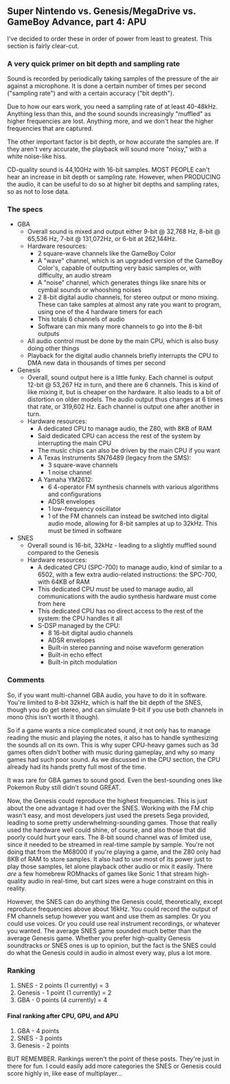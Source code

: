 ## Super Nintendo vs. Genesis/MegaDrive vs. GameBoy Advance, part 4: APU

I've decided to order these in order of power from least to greatest. This section is fairly clear-cut.


### A very quick primer on bit depth and sampling rate
Sound is recorded by periodically taking samples of the pressure of the air against a microphone. It is done a certain number of times per second ("sampling rate") and with a certain accuracy ("bit depth").

Due to how our ears work, you need a sampling rate of at least 40-48kHz. Anything less than this, and the sound sounds increasingly "muffled" as higher frequencies are lost. Anything more, and we don't hear the higher frequencies that are captured.

The other important factor is bit depth, or how accurate the samples are. If they aren't very accurate, the playback will sound more "noisy," with a white noise-like hiss.

CD-quality sound is 44,100Hz with 16-bit samples. MOST PEOPLE can't hear an increase in bit depth or sampling rate. However, when PRODUCING the audio, it can be useful to do so at higher bit depths and sampling rates, so as not to lose data.

### The specs
* GBA
  * Overall sound is mixed and output either 9-bit @ 32,768 Hz, 8-bit @ 65,536 Hz, 7-bit @ 131,072Hz, or 6-bit at 262,144Hz.
  * Hardware resources:
    * 2 square-wave channels like the GameBoy Color
    * A "wave" channel, which is an upgraded version of the GameBoy Color's, capable of outputting very basic samples or, with difficulty, an audio stream
    * A "noise" channel, which generates things like snare hits or cymbal sounds or whooshing noises
    * 2 8-bit digital audio channels, for stereo output or mono mixing. These can take samples at almost any rate you want to program, using one of the 4 hardware timers for each
    * This totals 6 channels of audio
    * Software can mix many more channels to go into the 8-bit outputs
  * All audio control must be done by the main CPU, which is also busy doing other things
  * Playback for the digital audio channels briefly interrupts the CPU to DMA new data in thousands of times per second
* Genesis
  * Overall, sound output here is a little funky. Each channel is output 12-bit @ 53,267 Hz in turn, and there are 6 channels. This is kind of like mixing it, but is cheaper on the hardware. It also leads to a bit of distortion on older models. The audio output thus changes at 6 times that rate, or 319,602 Hz. Each channel is output one after another in turn.
  * Hardware resources:
    * A dedicated CPU to manage audio, the Z80, with 8KB of RAM
    * Said dedicated CPU can access the rest of the system by interrupting the main CPU
    * The music chips can also be driven by the main CPU if you want
    * A Texas Instruments SN76489 (legacy from the SMS):
      * 3 square-wave channels
      * 1 noise channel
    * A Yamaha YM2612:
      * 6 4-operator FM synthesis channels with various algorithms and configurations
      * ADSR envelopes
      * 1 low-frequency oscillator
      * 1 of the FM channels can instead be switched into digital audio mode, allowing for 8-bit samples at up to 32kHz. This must be timed in software
* SNES
  * Overall sound is 16-bit, 32kHz - leading to a slightly muffled sound compared to the Genesis
  * Hardware resources:
    * A dedicated CPU (SPC-700) to manage audio, kind of similar to a 6502, with a few extra audio-related instructions: the SPC-700, with 64KB of RAM
    * This dedicated CPU *must* be used to manage audio, all communications with the audio synthesis hardware must come from here
    * This dedicated CPU has no direct access to the rest of the system: the CPU handles it all
    * S-DSP managed by the CPU:
      * 8 16-bit digital audio channels
      * ADSR envelopes
      * Built-in stereo panning and noise waveform generation
      * Built-in echo effect
      * Built-in pitch modulation

### Comments

So, if you want multi-channel GBA audio, you have to do it in software. You're limited to 8-bit 32kHz, which is half the bit depth of the SNES, though you do get stereo, and can simulate 9-bit if you use both channels in mono (this isn't worth it though).

So if a game wants a nice complicated sound, it not only has to manage reading the music and playing the notes, it also has to handle synthesizing the sounds all on its own. This is why super CPU-heavy games such as 3d games often didn't bother with music during gameplay, and why so many games had such poor sound. As we discussed in the CPU section, the CPU already had its hands pretty full most of the time.

It was rare for GBA games to sound good. Even the best-sounding ones like Pokemon Ruby still didn't sound GREAT.

Now, the Genesis could reproduce the highest frequencies. This is just about the one advantage it had over the SNES. Working with the FM chip wasn't easy, and most developers just used the presets Sega provided, leading to some pretty underwhelming-sounding games. Those that really used the hardware well could shine, of course, and also those that did poorly could hurt your ears. The 8-bit sound channel was of limited use, since it needed to be streamed in real-time sample by sample. You're not doing that from the M68000 if you're playing a game, and the Z80 only had 8KB of RAM to store samples. It also had to use most of its power just to play those samples, let alone playback other audio or mix it easily. There *are* a few homebrew ROMhacks of games like Sonic 1 that stream high-quality audio in real-time, but cart sizes were a huge constraint on this in reality. 

However, the SNES can do anything the Genesis could, theoretically, except reproduce frequencies above about 16kHz. You could record the output of FM channels setup however you want and use them as samples. Or you could use voices. Or you could use real instrument recordings, or whatever you wanted. The average SNES game sounded much better than the average Genesis game. Whether you prefer high-quality Genesis soundtracks or SNES ones is up to opinion, but the fact is the SNES could do what the Genesis could in audio in almost every way, plus a lot more.

### Ranking
1. SNES - 2 points (1 currently) = 3
2. Genesis - 1 point (1 currently) = 2
3. GBA - 0 points (4 currently) = 4

#### Final ranking after CPU, GPU, and APU
1. GBA - 4 points
2. SNES - 3 points
3. Genesis - 2 points

BUT REMEMBER. Rankings weren't the point of these posts. They're just in there for fun. I could easily add more categories the SNES or Genesis could score highly in, like ease of multiplayer...
